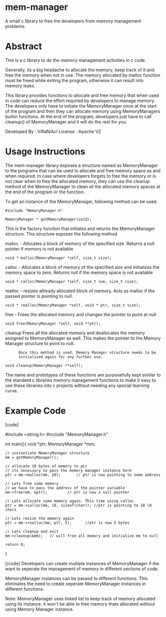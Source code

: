 mem-manager
===========

A small c library to free the developers from memory management problems.

Abstract
========

This is a c library to do the memory management activities in c code.

Generally, its a big headache to allocate the memory, keep track of it and
free the memory when not in use. The memory allocated by malloc function
must be freed while exiting the program, otherwise it can result into memory
leaks.

This library provides functions to allocate and free memory that when used
in code can reduce the effort required by developers to manage memory.
The developers only have to initiate the MemoryManager once at the start
of the program and then they can allocate memory using MemoryManagers builtin
functions. At the end of the program, developers just have to call cleanup()
of MemoryManager and it will do the rest for you.

Developed By : ViRaNiAc!
License      : Apache V2

Usage Instructions
==================

The mem-manager library exposes a structure named as MemoryManager to the
programs that can be used to allocate and free memory space as and when
required. In case where developers forgets to free the memory or is not clear
when to free the allocated memory, they can use the cleanup method of the 
MemoryManager to clean all the allocated memory spaces at the end of the program
or the function.

To get an instance of the MemoryManager, following method can be used.

	#include "MemoryManager.h"

	MemoryManager * getMemoryManager(void);

This is the factory function that initiates and returns the MemoryManager
structure. This structure exposes the following method 

malloc - Allocates a block of memory of the specified size. Returns a null 
         pointer if memory is not available

	void * malloc(MemoryManager *self, size_t size);

calloc - Allocates a block of memory of the specified size and initializes
         the memory space to zero. Returns null if the memory space is not
	 available

	void * calloc(MemoryManager *self, size_t num, size_t size);

realloc - resizes allready allocated block of memory. Acts as malloc if the
          passed pointer is pointing to null.

	void * realloc(MemoryManager *self, void * ptr, size_t size);

free - Frees the allocated memory and changes the pointer to point at null

	void free(MemoryManager *self, void **ptr);

cleanup   Frees all the allocated memory and deallocates the memory assigned
          to MemoryManager as well. This makes the pointer to the Memory 
          Manager structure to point to null.

          Once this method is used, Memory Manager structure needs to be
          initialized again for any further use.

	void cleanup(MemoryManager **self);

The name and prototypes of these functions are purposefully kept similar to
the standard c libraries memory management functions to make it easy to use
these libraries into c projects without needing any special learning curve.

Example Code
============
[code]

#include <string.h>
#include "MemoryManager.h"

int main(){
    void *ptr;
    MemoryManager *mm;

    // instantiate MemoryManager structure
    mm = getMemoryManager();

    // allocate 10 bytes of memory to ptr
    // its necessary to pass the memory manager instance here
    ptr = mm->malloc(mm, 10);		// ptr is now pointing to some address

    // Lets free some memory
    // we have to pass the address of the pointer variable
    mm->free(mm, &ptr);			// ptr is now a null pointer
    
    // Lets allocate some memory again. This time using calloc
    ptr = mm->calloc(mm, 10, sizeof(char));	//ptr is pointing to 10 \0 chars

    // Lets resize the memory again
    ptr = mm->realloc(mm, ptr, 5);		//ptr is now 5 bytes

    // Lets cleanup and exit
    mm->cleanup(&mm);	// will free all memory and initialize mm to null

    return 0;   
}

[/code]
Developers can create multiple instances of MemoryManager if the want to seperate
the management of memory in different sections of code. 

MemoryManager instances can be passed to different functions. This eliminates the
need to create seperate MemoryManager instances in different functions.

Note: MemoryManager uses linked list to keep track of memory allocated using its
instance. it won't be able to free memory thats allocated without using Memory 
Manager instance. 
